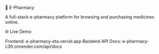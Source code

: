 🏥 E-Pharmacy

A full-stack e-pharmacy platform for browsing and purchasing medicines online.

🌐 Live Demo

Frontend: e-pharmacy-eta.vercel.app
Backend API Docs: e-pharmacy-c3fr.onrender.com/api/docs
